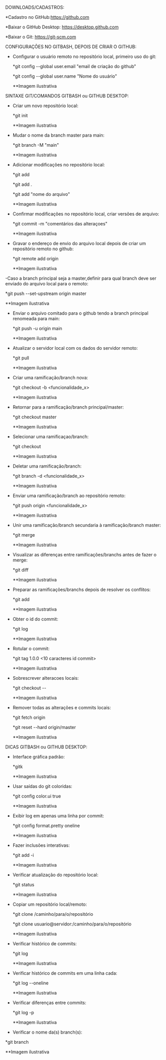 DOWNLOADS/CADASTROS:

*Cadastro no GitHub:https://github.com

*Baixar o GitHub Desktop: https://desktop.github.com

*Baixar o Git: https://git-scm.com

CONFIGURAÇÕES NO GITBASH, DEPOIS DE CRIAR O GITHUB:

- Configurar o usuário remoto no repositório local, primeiro uso do git:

  *git config --global user.email "email de criação do github"
  
  *git config --global user.name "Nome do usuário"
  
  **Imagem ilustrativa 

SINTAXE GIT/COMANDOS GITBASH ou GITHUB DESKTOP:

- Criar um novo repositório local:

  *git init 
  
  **Imagem ilustrativa

- Mudar o nome da branch master para main:

  *git branch -M "main"
  
  **Imagem ilustrativa   

- Adicionar modificações no repositório local:

  *git add <arquivo>
	
  *git add .
	
  *git add "nome do arquivo"
	
  **Imagem ilustrativa

- Confirmar modificações no repositório local, criar versões de arquivo:

  *git commit -m "comentários das alteraçoes"
	
  **Imagem ilustrativa

- Gravar o endereço de envio do arquivo local depois de criar um repositório remoto no github:
	
  *git remote add origin <link do repositorio criado no github>
	
  **Imagem ilustrativa  

-Caso a branch principal seja a master,definir para qual branch deve ser enviado do arquivo local para o remoto:
	
  *git push --set-upstream origin master  
	
  **Imagem ilustrativa

- Enviar o arquivo comitado para o github tendo a branch principal renomeada
para main:
	
  *git push -u origin main
	
  **Imagem ilustrativa 

- Atualizar o servidor local com os dados do servidor remoto:
	
  *git pull
	
  **Imagem ilustrativa  

- Criar uma ramificação/branch nova:
	
  *git checkout -b <funcionalidade_x>
	
  **Imagem ilustrativa

- Retornar para a ramificação/branch principal/master:
	
  *git checkout master
	
  **Imagem ilustrativa
	
- Selecionar uma ramificaçao/branch:
	
  *git checkout <branch>
	
  **Imagem ilustrativa

- Deletar uma ramificação/branch:
	
  *git branch -d <funcionalidade_x>
	
  **Imagem ilustrativa

- Enviar uma ramificação/branch ao repositório remoto:
	
  *git push origin <funcionalidade_x>
	
  **Imagem ilustrativa

- Unir uma ramificação/branch secundaria à ramificação/branch master:
	
  *git merge <branch>
	
  **Imagem ilustrativa

- Visualizar as diferenças entre ramificações/branchs antes de fazer o merge:
	
  *git diff <branch origem> <branch destino>
	
  **Imagem ilustrativa

- Preparar as ramificações/branchs depois de resolver os conflitos:
	
  *git add <arquivo>
	
  **Imagem ilustrativa

- Obter o id do commit:
	
  *git log
	
  **Imagem ilustrativa

- Rotular o commit:
	
  *git tag 1.0.0 <10 caracteres id commit>
	
  **Imagem ilustrativa

- Sobrescrever alteracoes locais:
	
  *git checkout -- <arquivo>
	
  **Imagem ilustrativa

- Remover todas as alterações e commits locais:
	
  *git fetch origin
	
  *git reset --hard origin/master
	
  **Imagem ilustrativa

DICAS GITBASH ou GITHUB DESKTOP:

- Interface gráfica padrão:
	
  *gitk
	
  **Imagem ilustrativa

- Usar saídas do git coloridas:
	
  *git config color.ui true
	
  **Imagem ilustrativa

- Exibir log em apenas uma linha por commit:
	
  *git config format.pretty oneline
	
  **Imagem ilustrativa

- Fazer inclusões interativas:
	
  *git add -i
	
  **Imagem ilustrativa

- Verificar atualização do repositório local:
	
  *git status
	
  **Imagem ilustrativa

- Copiar um repositório local/remoto:
	
  *git clone /caminho/para/o/repositório
	
  *git clone usuario@servidor:/caminho/para/o/repositório
	
  **Imagem ilustrativa

- Verificar histórico de commits:
	
  *git log
	
  **Imagem ilustrativa

- Verificar histórico de commits em uma linha cada:
	
  *git log --oneline
	
  **Imagem ilustrativa

- Verificar diferenças entre commits:
	
  *git log -p
	
  **Imagem ilustrativa

 - Verificar o nome da(s) branch(s):
	
  *git branch
	
  **Imagem ilustrativa

